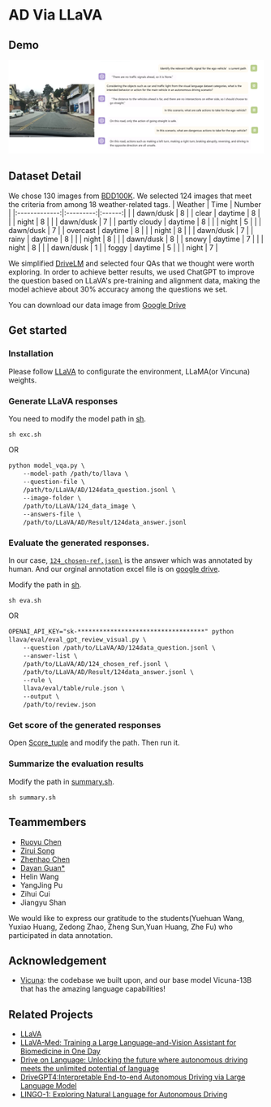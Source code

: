 # AD Via LLaVA
## Demo
![](images/20231015193037.png)

## Dataset Detail
We chose 130 images from [BDD100K](https://doc.bdd100k.com/download.html). We selected 124 images that meet the criteria from among 18 weather-related tags. 
|    Weather    |    Time   | Number |
|:-------------:|:---------:|:------:|
|               | dawn/dusk |    8   |
|     clear     |  daytime  |    8   |
|               |   night   |    8   |
|               | dawn/dusk |    7   |
| partly cloudy |  daytime  |    8   |
|               |   night   |    5   |
|               | dawn/dusk |    7   |
|    overcast   |  daytime  |    8   |
|               |   night   |    8   |
|               | dawn/dusk |    7   |
|     rainy     |  daytime  |    8   |
|               |   night   |    8   |
|               | dawn/dusk |    8   |
|     snowy     |  daytime  |    7   |
|               |   night   |    8   |
|               | dawn/dusk |    1   |
|     foggy     |  daytime  |    5   |
|               |   night   |    7   |

We simplified [DriveLM](https://github.com/OpenDriveLab/DriveLM)  and selected four QAs that we thought were worth exploring. In order to achieve better results, we used ChatGPT to improve the question based on LLaVA's pre-training and alignment data, making the model achieve about 30% accuracy among the questions we set.

You can download our data image from [Google Drive](https://drive.google.com/file/d/1zQqr_-u6DEfBV3Dn50ufnN6sn74uNP1f/view?usp=sharing)

## Get started

### Installation
Please follow [LLaVA](https://github.com/haotian-liu/LLaVA) to configurate the environment, LLaMA(or Vincuna) weights.

### Generate LLaVA responses

You need to modify the model path in [sh](./exc.sh).
```
sh exc.sh 
```
OR

```Shell
python model_vqa.py \
    --model-path /path/to/llava \
    --question-file \
    /path/to/LLaVA/AD/124data_question.jsonl \
    --image-folder \
    /path/to/LLaVA/124_data_image \
    --answers-file \
    /path/to/LLaVA/AD/Result/124data_answer.jsonl
```

### Evaluate the generated responses.  
In our case, [`124_chosen-ref.jsonl`](./AD/124_chosen_ref.jsonl) is the answer which was annotated by human. And our orginal annotation excel file is on [google drive](https://drive.google.com/file/d/1EZUdFEs4crIMfjB7z1xpGflNNEN6OIgz/view?usp=sharing).

Modify the path in [sh](./eva.sh). 

```Shell
sh eva.sh 
```
OR

```Shell
OPENAI_API_KEY="sk-***********************************" python llava/eval/eval_gpt_review_visual.py \
    --question /path/to/LLaVA/AD/124data_question.jsonl \
    --answer-list \
    /path/to/LLaVA/AD/124_chosen_ref.jsonl \
    /path/to/LLaVA/AD/Result/124data_answer.jsonl \
    --rule \
    llava/eval/table/rule.json \
    --output \
    /path/to/review.json
```


### Get score of the generated responses

Open [Score_tuple](./scripts/AD/Score_tuple.py) and modify the path. Then run it.





### Summarize the evaluation results

Modify the path in [summary.sh](./summary.sh). 

```Shell
sh summary.sh 
```

## Teammembers
- [Ruoyu Chen](https://ruoyuchen10.github.io/)
- [Zirui Song](https://github.com/ZiruiSongBest)
- [Zhenhao Chen](https://zhenhaochenofficial.github.io/)
- [Dayan Guan*](https://dayan-guan.github.io/)
- Helin Wang
- YangJing Pu
- Zihui Cui
- Jiangyu Shan

We would like to express our gratitude to the students(Yuehuan Wang, Yuxiao Huang, Zedong Zhao, Zheng Sun,Yuan Huang, Zhe Fu) who participated in data annotation.
## Acknowledgement

- [Vicuna](https://github.com/lm-sys/FastChat): the codebase we built upon, and our base model Vicuna-13B that has the amazing language capabilities!

## Related Projects

- [LLaVA](https://github.com/haotian-liu/LLaVA)
- [LLaVA-Med: Training a Large Language-and-Vision Assistant for Biomedicine in One Day](https://github.com/microsoft/LLaVA-Med)
- [Drive on Language: Unlocking the future where autonomous driving meets the unlimited potential of language](https://github.com/OpenDriveLab/DriveLM)
- [DriveGPT4:Interpretable End-to-end Autonomous Driving via Large Language Model](https://tonyxuqaq.github.io/projects/DriveGPT4)
- [LINGO-1: Exploring Natural Language for Autonomous Driving](https://wayve.ai/thinking/lingo-natural-language-autonomous-driving/)

